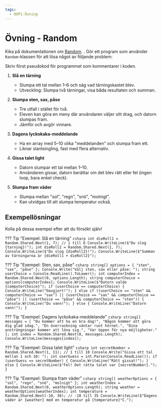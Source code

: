 ```yaml
---
tags:
  - OOP1-Övning
---
```


# Övning - Random

Kika på dokumentationen om [Random](../../../../material/cs/standardbibliotek/random.md).
.
Gör ett program som använder `Random`-klassen för att lösa något av följande problem:

Skriv först pseudokod för programmet som kommentarer i koden.

1. **Slå en tärning**
    * Slumpa ett tal mellan 1–6 och säg vad tärningskastet blev.
    * Utveckling: Slumpa två tärningar, visa båda resultaten och summan.

2. **Slumpa sten, sax, påse**
    * Tre utfall i stället för två.
    * Eleven kan göra en meny där användaren väljer sitt drag, och datorn slumpas fram.
    * Jämför och avgör vinnare.

3. **Dagens lyckokaka-meddelande**
    * Ha en array med 5–10 olika "meddelanden" och slumpa fram ett.
    * Liknar slantsingling, fast med flera alternativ.

4. **Gissa talet light**
    * Datorn slumpar ett tal mellan 1–10.
    * Användaren gissar, datorn berättar om det blev rätt eller fel (ingen loop, bara enkel check).

5. **Slumpa fram väder**
    * Slumpa mellan "sol", "regn", "snö", "molnigt".
    * Kan utvidgas till att slumpa temperatur också.

## Exempellösningar

Kolla på dessa exempel efter att du försökt själv!

??? Tip "Exempel: Slå en tärning"
    ```csharp
    int dieRoll1 = Random.Shared.Next(1, 7); // 1 till 6
    Console.WriteLine($"Du slog {tarning}!");
    int dieRoll2 = Random.Shared.Next(1, 7);
    Console.WriteLine($"Du slog {dieRoll2}!");
    Console.WriteLine($"Summan av tärningarna är {dieRoll1 + dieRoll2}");
    ```

??? Tip "Exempel: Sten, sax, påse"
    ```csharp
    string[] options = { "sten", "sax", "påse" };
    Console.Write("Välj sten, sax eller påse: ");
    string userChoice = Console.ReadLine().ToLower();
    int computerIndex = Random.Shared.Next(0, options.Length);
    string computerChoice = options[computerIndex];
    Console.WriteLine($"Datorn valde {computerChoice}");
    if (userChoice == computerChoice)
    {
        Console.WriteLine("Oavgjort!");
    }
    else if ((userChoice == "sten" && computerChoice == "sax") ||
             (userChoice == "sax" && computerChoice == "påse") ||
             (userChoice == "påse" && computerChoice == "sten"))
    {
        Console.WriteLine("Du vann!");
    }
    else
    {
        Console.WriteLine("Datorn vann!");
    }
    ```

??? Tip "Exempel: Dagens lyckokaka-meddelande"
    ```csharp
    string[] messages = [
        "Du kommer att ha en bra dag!",
        "Någon kommer att göra dig glad idag.",
        "En överraskning väntar runt hörnet.",
        "Dina ansträngningar kommer att löna sig.",
        "Var öppen för nya möjligheter."
    ];
    int index = Random.Shared.Next(0, messages.Length);
    Console.WriteLine(messages[index]);
    ```

??? Tip "Exempel: Gissa talet light"
    ```csharp
    int secretNumber = Random.Shared.Next(1, 11); // 1 till 10
    Console.Write("Gissa ett tal mellan 1 och 10: ");
    int userGuess = int.Parse(Console.ReadLine());
    if (userGuess == secretNumber)
    {
        Console.WriteLine("Rätt gissat!");
    }
    else
    {
        Console.WriteLine($"Fel! Det rätta talet var {secretNumber}.");
    }
    ```

??? Tip "Exempel: Slumpa fram väder"
    ```csharp
    string[] weatherOptions = { "sol", "regn", "snö", "molnigt" };
    int weatherIndex = Random.Shared.Next(0, weatherOptions.Length);
    string weather = weatherOptions[weatherIndex];
    int temperature = Random.Shared.Next(-10, 36); // -10 till 35
    Console.WriteLine($"Dagens väder är {weather} med en temperatur på {temperature}°C.");
    ```

